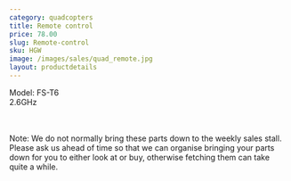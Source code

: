 ```yaml
---
category: quadcopters
title: Remote control
price: 78.00
slug: Remote-control
sku: HGW
image: /images/sales/quad_remote.jpg
layout: productdetails
---
```

Model: FS-T6
<br>2.6GHz

<br><br>Note: We do not normally bring these parts down to the weekly sales stall. Please ask us ahead of time so that we can organise bringing your parts down for you to either look at or buy, otherwise fetching them can take quite a while.